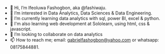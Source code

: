 - 👋 Hi, I’m Ifeoluwa Fashogbon, aka @fashiwaju.
- 👀 I’m interested in Data Analytics, Data Sciences & Data Engineering.
- 🌱 I’m currently learning data analytics with sql, power BI, excel & python. 
- 🫠 I'm also learning web development at Sololearn, using html, css & javascript.
- 💞️ I’m looking to collaborate on data analytics
- 📫 How to reach me; email: gabrielfashogbon@yahoo.com or whatsapp: 08175844881.

<!---
fashiwaju/fashiwaju is a ✨ special ✨ repository because its `README.md` (this file) appears on your GitHub profile.
You can click the Preview link to take a look at your changes.
--->
